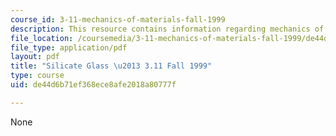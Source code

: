```yaml
---
course_id: 3-11-mechanics-of-materials-fall-1999
description: This resource contains information regarding mechanics of materials.
file_location: /coursemedia/3-11-mechanics-of-materials-fall-1999/de44d6b71ef368ece8afe2018a80777f_MIT3_11F99_glass.pdf
file_type: application/pdf
layout: pdf
title: "Silicate Glass \u2013 3.11 Fall 1999"
type: course
uid: de44d6b71ef368ece8afe2018a80777f

---
```

None